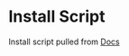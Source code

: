 # Install Script

Install script pulled from [Docs](https://greenbone.github.io/docs/latest/22.4/source-build/index.html)
